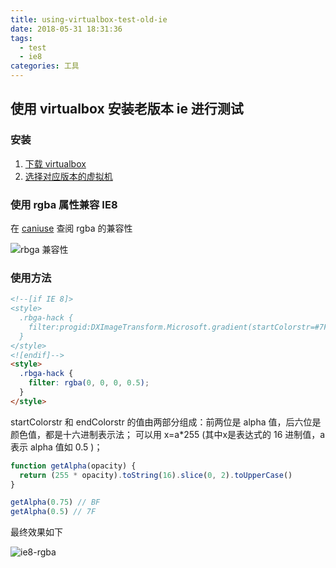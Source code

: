 ```yaml
---
title: using-virtualbox-test-old-ie
date: 2018-05-31 18:31:36
tags:
  - test
  - ie8
categories: 工具
---
```


## 使用 virtualbox 安装老版本 ie 进行测试

### 安装

1. [下载 virtualbox](https://www.virtualbox.org/wiki/Downloads)
2. [选择对应版本的虚拟机](https://developer.microsoft.com/en-us/microsoft-edge/tools/vms/)

### 使用 rgba 属性兼容 IE8

在 [caniuse](https://caniuse.com/#search=rgba) 查阅 rgba 的兼容性

![rbga 兼容性](http://img.jogiter.cn/rgba.png)

### 使用方法

```html
<!--[if IE 8]>
<style>
  .rbga-hack {
    filter:progid:DXImageTransform.Microsoft.gradient(startColorstr=#7F000000,endColorstr=#7F000000);
  }
</style>
<![endif]-->
<style>
  .rbga-hack {
    filter: rgba(0, 0, 0, 0.5);
  }
</style>
```

startColorstr 和 endColorstr 的值由两部分组成：前两位是 alpha 值，后六位是颜色值，都是十六进制表示法；
可以用 x=a*255 (其中x是表达式的 16 进制值，a 表示 alpha 值如 0.5 )；

```js
function getAlpha(opacity) {
  return (255 * opacity).toString(16).slice(0, 2).toUpperCase()
}

getAlpha(0.75) // BF
getAlpha(0.5) // 7F
```

最终效果如下

![ie8-rgba](http://img.jogiter.cn/ie8-rgba.png)
